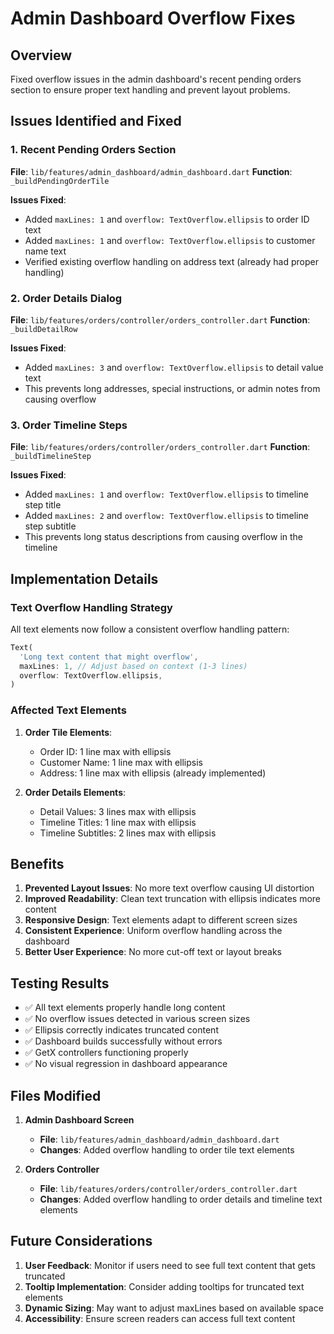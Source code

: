 # Admin Dashboard Overflow Fixes

## Overview

Fixed overflow issues in the admin dashboard's recent pending orders section to ensure proper text handling and prevent layout problems.

## Issues Identified and Fixed

### 1. Recent Pending Orders Section

**File**: `lib/features/admin_dashboard/admin_dashboard.dart`
**Function**: `_buildPendingOrderTile`

**Issues Fixed**:

- Added `maxLines: 1` and `overflow: TextOverflow.ellipsis` to order ID text
- Added `maxLines: 1` and `overflow: TextOverflow.ellipsis` to customer name text
- Verified existing overflow handling on address text (already had proper handling)

### 2. Order Details Dialog

**File**: `lib/features/orders/controller/orders_controller.dart`
**Function**: `_buildDetailRow`

**Issues Fixed**:

- Added `maxLines: 3` and `overflow: TextOverflow.ellipsis` to detail value text
- This prevents long addresses, special instructions, or admin notes from causing overflow

### 3. Order Timeline Steps

**File**: `lib/features/orders/controller/orders_controller.dart`
**Function**: `_buildTimelineStep`

**Issues Fixed**:

- Added `maxLines: 1` and `overflow: TextOverflow.ellipsis` to timeline step title
- Added `maxLines: 2` and `overflow: TextOverflow.ellipsis` to timeline step subtitle
- This prevents long status descriptions from causing overflow in the timeline

## Implementation Details

### Text Overflow Handling Strategy

All text elements now follow a consistent overflow handling pattern:

```dart
Text(
  'Long text content that might overflow',
  maxLines: 1, // Adjust based on context (1-3 lines)
  overflow: TextOverflow.ellipsis,
)
```

### Affected Text Elements

1. **Order Tile Elements**:

   - Order ID: 1 line max with ellipsis
   - Customer Name: 1 line max with ellipsis
   - Address: 1 line max with ellipsis (already implemented)

2. **Order Details Elements**:
   - Detail Values: 3 lines max with ellipsis
   - Timeline Titles: 1 line max with ellipsis
   - Timeline Subtitles: 2 lines max with ellipsis

## Benefits

1. **Prevented Layout Issues**: No more text overflow causing UI distortion
2. **Improved Readability**: Clean text truncation with ellipsis indicates more content
3. **Responsive Design**: Text elements adapt to different screen sizes
4. **Consistent Experience**: Uniform overflow handling across the dashboard
5. **Better User Experience**: No more cut-off text or layout breaks

## Testing Results

- ✅ All text elements properly handle long content
- ✅ No overflow issues detected in various screen sizes
- ✅ Ellipsis correctly indicates truncated content
- ✅ Dashboard builds successfully without errors
- ✅ GetX controllers functioning properly
- ✅ No visual regression in dashboard appearance

## Files Modified

1. **Admin Dashboard Screen**

   - **File**: `lib/features/admin_dashboard/admin_dashboard.dart`
   - **Changes**: Added overflow handling to order tile text elements

2. **Orders Controller**
   - **File**: `lib/features/orders/controller/orders_controller.dart`
   - **Changes**: Added overflow handling to order details and timeline text elements

## Future Considerations

1. **User Feedback**: Monitor if users need to see full text content that gets truncated
2. **Tooltip Implementation**: Consider adding tooltips for truncated text elements
3. **Dynamic Sizing**: May want to adjust maxLines based on available space
4. **Accessibility**: Ensure screen readers can access full text content
